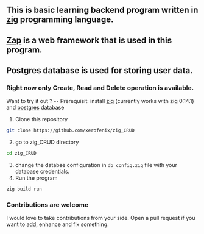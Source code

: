 ## This is basic learning backend program written in [zig](https://ziglang.org) programming language.

## [Zap](https://zigzap.org) is a web framework that is used in this program.

## Postgres database is used for storing user data.

### Right now only Create, Read and Delete operation is available.

Want to try it out ?
-- Prerequisit:
install [zig](https://ziglang.org) (currently works with zig 0.14.1) and [postgres](https://postgresql.org) database

1. Clone this repository
```bash
git clone https://github.com/xerofenix/zig_CRUD
```
2. go to zig_CRUD directory
```bash
cd zig_CRUD
```
3. change the databse configuration in `db_config.zig` file with your database credentials.
4. Run the program
```bash
zig build run
```
### Contributions are welcome
I would love to take contributions from your side. Open a pull request if you want to add, enhance and fix something.
